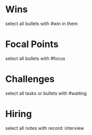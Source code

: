 # Wins
select all bullets with #win in them
# Focal Points
select all bullets with #focus
# Challenges
select all tasks or bullets with #waiting 
# Hiring
select all notes with record: interview
